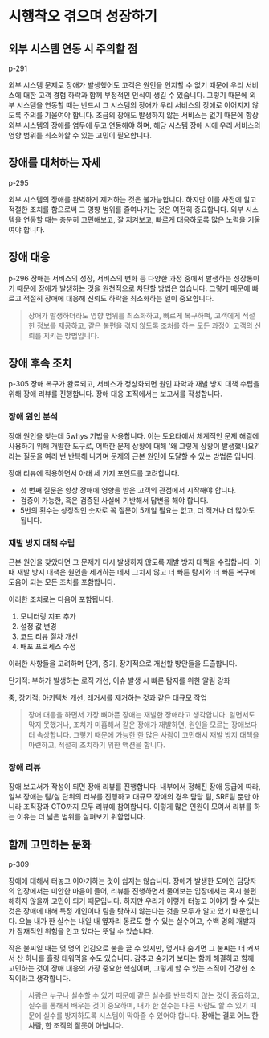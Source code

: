 # 시행착오 겪으며 성장하기

## 외부 시스템 연동 시 주의할 점

p-291

외부 시스템 문제로 장애가 발생했어도 고객은 원인을 인지할 수 없기 때문에 우리 서비스에 대한 고객 경험 하락과 함께 부정적인 인식이 생길 수 있습니다. 그렇기 때문에 외부 시스템을 연동할 때는 반드시 그 시스템의
장애가 우리 서비스의 장애로 이어지지 않도록 주의를 기울여야 합니다. 조금의 장애도 발생하지 않는 서비스는 없기 때문에 항상 외부 시스템의 장애를 염두에 두고 연동해야 하며, 해당 시스템 장애 시에 우리 서비스의
영향 범위를 최소화할 수 있는 고민이 필요합니다.

## 장애를 대처하는 자세

p-295

외부 시스템의 장애를 완벽하게 제거하는 것은 불가능합니다. 하지만 이를 사전에 알고 적절한 조치를 함으로써 그 영향 범위를 줄여나가는 것은 여전히 중요합니다. 외부 시스템을 연동할 때는 충분히 고민해보고, 잘
지켜보고, 빠르게 대응하도록 많은 노력을 기울여야 합니다.

## 장애 대응

p-296
장애는 서비스의 성장, 서비스의 변화 등 다양한 과정 중에서 발생하는 성장통이기 때문에 장애가 발생하는 것을 원천적으로 차단할 방법은 없습니다. 그렇게 때문에 빠르고 적절히 장애에 대응해 신뢰도 하락을 최소화하는
일이 중요합니다.
> 장애가 발생하더라도 영향 범위를 최소화하고, 빠르게 복구하며, 고객에게 적절한 정보를 제공하고, 같은 불편을 겪지 않도록 조처를 하는 모든 과정이 고객의 신뢰를 지키는 방법입니다.

## 장애 후속 조치

p-305
장애 복구가 완료되고, 서비스가 정상화되면 원인 파악과 재발 방지 대책 수립을 위해 장애 리뷰를 진행합니다. 장애 대응 조직에서는 보고서를 작성합니다.

### 장애 원인 분석

장애 원인을 찾는데 5whys 기법을 사용합니다. 이는 토요타에서 체계적인 문제 해결에 사용하기 위해 개발한 도구로, 어떠한 문제 상황에 대해 '왜 그렇게 상황이 발생했나요?' 라는 질문을 여러 번 반복해 나가며
문제의 근본 원인에 도달할 수 있는 방법론 입니다.

장애 리뷰에 적용하면서 아래 세 가지 포인트를 고려합니다.

- 첫 번째 질문은 항상 장애에 영향을 받은 고객의 관점에서 시작해야 합니다.
- 검증이 가능한, 혹은 검증된 사실에 기반해서 답변을 해야 합니다.
- 5번의 횟수는 상징적인 숫자로 꼭 질문이 5개일 필요는 없고, 더 적거나 더 많아도 됩니다.

### 재발 방지 대책 수립

근본 원인을 찾았다면 그 문제가 다시 발생하지 않도록 재발 방지 대책을 수립합니다. 이때 재발 방지 대책은 원인을 제거하는 데서 그치지 않고 더 빠른 탐지와 더 빠른 복구에 도움이 되는 모든 조치를 포함합니다.

이러한 조치로는 다음이 포함됩니다.

1. 모니터링 지표 추가
2. 설정 값 변경
3. 코드 리뷰 절차 개선
4. 배포 프로세스 수정

이러한 사항들을 고려하며 단기, 중기, 장기적으로 개선할 방안들을 도출합니다.

단기적: 부하가 발생하는 로직 개선, 이슈 발생 시 빠른 탐지를 위한 알림 강화

중, 장기적: 아키텍처 개선, 레거시를 제거하는 것과 같은 대규모 작업

> 장애 대응을 하면서 가장 뼈아픈 장애는 재발한 장애라고 생각합니다. 알면서도 막지 못했거나, 조치가 미흡해서 같은 장애가 재발하면, 원인을 모르는 장애보다 더 속상합니다. 그렇기 때문에 가능한 한 많은 사람이
> 고민해서 재발 방지 대책을 마련하고, 적절히 조치하기 위한 액션을 합니다.

### 장애 리뷰

장애 보고서가 작성이 되면 장애 리뷰를 진행합니다. 내부에서 정해진 장애 등급에 따라, 일부 장애는 팀/실 단위의 리뷰를 진행하고 대규모 장애의 경우 담당 팀, SRE팀 뿐만 아니라 조직장과 CTO까지 모두 리뷰에
참여합니다. 이렇게 많은 인원이 모여서 리뷰를 하는 이유는 더 넓은 범위를 살펴보기 위함입니다.

## 함께 고민하는 문화

p-309

장애에 대해서 터놓고 이야기하는 것이 쉽지는 않습니다. 장애가 발생한 도메인 담당자의 입장에서는 미안한 마음이 들어, 리뷰를 진행하면서 물어보는 입장에서는 혹시 불편해하지 않을까 고민이 되기 때문입니다. 하지만
우리가 이렇게 터놓고 이야기 할 수 있는 것은 장애에 대해 특정 개인이나 팀을 탓하지 않는다는 것을 모두가 알고 있기 때문입니다. 오늘 내가 한 실수는 내일 내 옆자리 동료도 할 수 있는 실수이고, 수백 명의
개발자가 잠재적인 위험을 안고 있다는 뜻일 수 있습니다.

작은 불씨일 때는 몇 명의 입김으로 불을 끌 수 있지만, 덮거나 숨기면 그 불씨는 더 커져서 산 하나를 홀랑 태워먹을 수도 있습니다. 감추고 숨기기 보다는 함께 해결하고 함께 고민하는 것이 장애 대응의 가장 중요한
핵심이며, 그렇게 할 수 있는 조직이 건강한 조직이라고 생각합니다.

> 사람은 누구나 실수할 수 있기 때문에 같은 실수를 반복하지 않는 것이 중요하고, 실수를 통해서 배우는 것이 중요하며, 내가 한 실수는 다른 사람도 할 수 있기 때문에 실수를 방지하도록 시스템이 막아줄 수 있어야 합니다. **장애는 결코 어느 한 사람, 한 조직의 잘못이 아닙니다.**